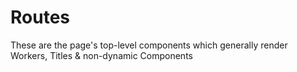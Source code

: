 # Routes

These are the page's top-level components which generally
render Workers, Titles & non-dynamic Components
